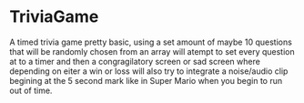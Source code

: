 # TriviaGame
A timed trivia game
pretty basic, using a set amount of maybe 10 questions that will be randomly chosen from an array
will atempt to set every question at to a timer and then a congragilatory screen or sad screen where 
depending on eiter a win or loss
will also try to integrate a noise/audio clip begining at the 5 second mark like in Super Mario 
when you begin to run out of time.
